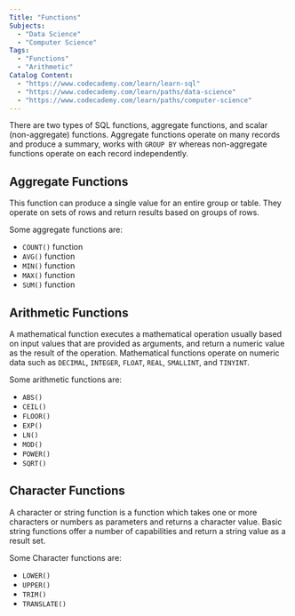 ```yaml
---
Title: "Functions"
Subjects:
  - "Data Science"
  - "Computer Science"
Tags: 
  - "Functions"
  - "Arithmetic"
Catalog Content:
  - "https://www.codecademy.com/learn/learn-sql"
  - "https://www.codecademy.com/learn/paths/data-science"
  - "https://www.codecademy.com/learn/paths/computer-science"
---
```


There are two types of SQL functions, aggregate functions, and scalar (non-aggregate) functions. Aggregate functions operate on many records and produce a summary, works with `GROUP BY` whereas non-aggregate functions operate on each record independently.

## Aggregate Functions

This function can produce a single value for an entire group or table. They operate on sets of rows and return results based on groups of rows.

Some aggregate functions are:

* `COUNT()` function
* `AVG()` function
* `MIN()` function
* `MAX()` function
* `SUM()` function

## Arithmetic Functions

A mathematical function executes a mathematical operation usually based on input values that are provided as arguments, and return a numeric value as the result of the operation. Mathematical functions operate on numeric data such as `DECIMAL`, `INTEGER`, `FLOAT`, `REAL`, `SMALLINT`, and `TINYINT`.

Some arithmetic functions are:

- `ABS()`
- `CEIL()`
- `FLOOR()`
- `EXP()`
- `LN()`
- `MOD()`
- `POWER()`
- `SQRT()`

## Character Functions

A character or string function is a function which takes one or more characters or numbers as parameters and returns a character value. Basic string functions offer a number of capabilities and return a string value as a result set.

Some Character functions are:

- `LOWER()`
- `UPPER()`
- `TRIM()`
- `TRANSLATE()`
